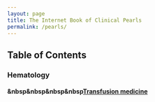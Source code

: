 ```yaml
---
layout: page
title: The Internet Book of Clinical Pearls
permalink: /pearls/
---
```


## Table of Contents  
### Hematology
#### &nbsp&nbsp&nbsp&nbsp[Transfusion medicine](https://aaroncheng.me/pearls/transfusion-medicine)